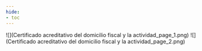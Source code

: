```yaml
---
hide:
- toc
---
```

![](Certificado acreditativo del domicilio fiscal y la actividad_page_1.png)
![](Certificado acreditativo del domicilio fiscal y la actividad_page_2.png)

 <style> 
body {
background-image: url('https://github.com/asolear/assets/blob/master/imgs/fondo3.jpg?raw=true'); 
background-repeat: no-repeat; 
background-attachment: fixed; /* background-size: cover; */ 
background-size: 100% 100%;
}
</style> 
